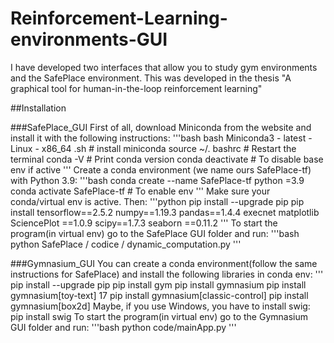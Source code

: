 # Reinforcement-Learning-environments-GUI
I have developed two interfaces that allow you to study gym environments and the SafePlace environment. This was developed in the thesis "A graphical tool for human-in-the-loop reinforcement learning"

##Installation

###SafePlace_GUI
First of all, download Miniconda from the website and install it with the following
instructions:
'''bash
bash Miniconda3 - latest -Linux - x86_64 .sh # install miniconda
source ~/. bashrc # Restart the terminal
conda -V # Print conda version
conda deactivate # To disable base env if active
'''
Create a conda environment (we name ours SafePlace-tf) with Python 3.9:
'''bash
conda create --name SafePlace-tf python =3.9
conda activate SafePlace-tf # To enable env
'''
Make sure your conda/virtual env is active. Then:
'''python
pip install --upgrade pip
pip install tensorflow==2.5.2 numpy==1.19.3 pandas==1.4.4 execnet matplotlib SciencePlot ==1.0.9 scipy==1.7.3 seaborn ==0.11.2
'''
To start the program(in virtual env) go to the SafePlace GUI folder and run:
'''bash
python SafePlace / codice / dynamic_computation.py
'''

###Gymnasium_GUI
You can create a conda environment(follow the same instructions for SafePlace) and
install the following libraries in conda env:
'''
pip install --upgrade pip
pip install gym
pip install gymnasium
pip install gymnasium[toy-text]
17
pip install gymnasium[classic-control]
pip install gymnasium[box2d]
Maybe, if you use Windows, you have to install swig:
pip install swig
To start the program(in virtual env) go to the Gymnasium GUI folder and run:
'''bash
python code/mainApp.py
'''
